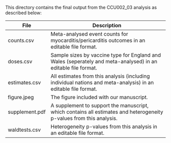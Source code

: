 This directory contains the final output from the CCU002_03 analysis as described below:

| File           | Description                                                                                                         |
|----------------|---------------------------------------------------------------------------------------------------------------------|
| counts.csv     | Meta-analysed event counts for myocarditis/pericarditis outcomes in an editable file format.                        |
| doses.csv      | Sample sizes by vaccine type for England and Wales (seperately and meta-analysed) in an editable file format.       |
| estimates.csv  | All estimates from this analysis (including individual nations and meta-analysis) in an editable file format.       |
| figure.jpeg    | The figure included with our manuscript.                                                                            |
| supplement.pdf | A supplement to support the manuscript, which contains all estimates and heterogeneity p-values from this analysis. |
| waldtests.csv  | Heterogeneity p-values from this analysis in an editable file format.                                               |
